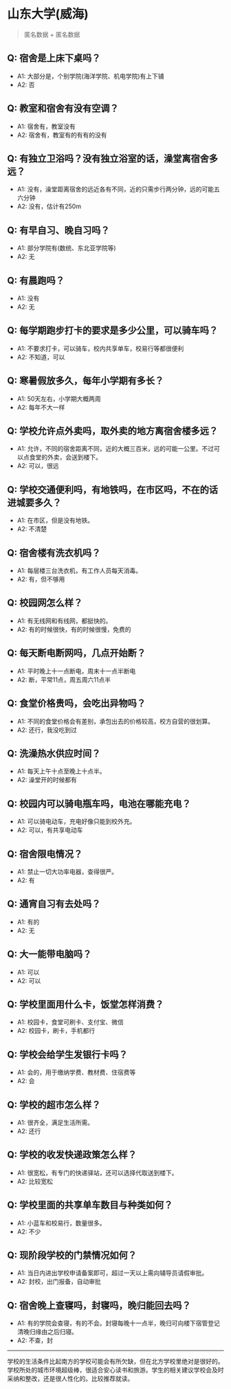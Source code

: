 # 山东大学(威海)
> 匿名数据 + 匿名数据
## Q: 宿舍是上床下桌吗？
- A1: 大部分是，个别学院(海洋学院、机电学院)有上下铺
- A2: 否
## Q: 教室和宿舍有没有空调？
- A1: 宿舍有，教室没有
- A2: 宿舍有，教室有的有有的没有
## Q: 有独立卫浴吗？没有独立浴室的话，澡堂离宿舍多远？
- A1: 没有，澡堂距离宿舍的远近各有不同，近的只需步行两分钟，远的可能五六分钟
- A2: 没有，估计有250m
## Q: 有早自习、晚自习吗？
- A1: 部分学院有(数统、东北亚学院等)
- A2: 无
## Q: 有晨跑吗？
- A1: 没有
- A2: 无
## Q: 每学期跑步打卡的要求是多少公里，可以骑车吗？
- A1: 不要求打卡，可以骑车，校内共享单车，校易行等都很便利
- A2: 不知道，可以
## Q: 寒暑假放多久，每年小学期有多长？
- A1: 50天左右，小学期大概两周
- A2: 每年不大一样
## Q: 学校允许点外卖吗，取外卖的地方离宿舍楼多远？
- A1: 允许，不同的宿舍距离不同，近的大概三百米，远的可能一公里。不过可以点食堂的外卖，会送到楼下。
- A2: 可以，很远
## Q: 学校交通便利吗，有地铁吗，在市区吗，不在的话进城要多久？
- A1: 在市区，但是没有地铁。
- A2: 不清楚
## Q: 宿舍楼有洗衣机吗？
- A1: 每层楼三台洗衣机，有工作人员每天消毒。
- A2: 有，但不够用
## Q: 校园网怎么样？
- A1: 有无线网和有线网，都挺快的。
- A2: 有的时候很快，有的时候很慢，免费的
## Q: 每天断电断网吗，几点开始断？
- A1: 平时晚上十一点断电，周末十一点半断电
- A2: 断，平常11点，周五周六11点半
## Q: 食堂价格贵吗，会吃出异物吗？
- A1: 不同的食堂价格会有差别，承包出去的价格较高，校方自营的很划算。
- A2: 还行，我没吃到过
## Q: 洗澡热水供应时间？
- A1: 每天上午十点至晚上十点半。
- A2: 澡堂开的时候都有
## Q: 校园内可以骑电瓶车吗，电池在哪能充电？
- A1: 可以骑电动车，充电好像只能到校外充。
- A2: 可以，有共享电动车
## Q: 宿舍限电情况？
- A1: 禁止一切大功率电器，查得很严。
- A2: 有
## Q: 通宵自习有去处吗？
- A1: 有的
- A2: 无
## Q: 大一能带电脑吗？
- A1: 可以
- A2: 可以
## Q: 学校里面用什么卡，饭堂怎样消费？
- A1: 校园卡，食堂可刷卡、支付宝、微信
- A2: 校园卡，刷卡，手机都行
## Q: 学校会给学生发银行卡吗？
- A1: 会的，用于缴纳学费、教材费、住宿费等
- A2: 会
## Q: 学校的超市怎么样？
- A1: 很齐全，满足生活所需。
- A2: 还行
## Q: 学校的收发快递政策怎么样？
- A1: 很宽松，有专门的快递驿站，还可以选择代取送到楼下。
- A2: 比较宽松
## Q: 学校里面的共享单车数目与种类如何？
- A1: 小蓝车和校易行，数量很多。
- A2: 不少
## Q: 现阶段学校的门禁情况如何？
- A1: 当日内进出学校申请备案即可，超过一天以上需向辅导员请假审批。
- A2: 封校，出门报备，自动审批
## Q: 宿舍晚上查寝吗，封寝吗，晚归能回去吗？
- A1: 有的学院会查寝，有的不会。封寝每晚十一点半，晚归可向楼下宿管登记清晚归缘由之后归寝。
- A2: 不查，封
***
学校的生活条件比起南方的学校可能会有所欠缺，但在北方学校里绝对是很好的。学校所处的城市环境超级棒，很适合安心读书和旅游。学生的相关建议学校会及时采纳和整改，还是很人性化的。比较推荐就读。